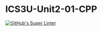 # ICS3U-Unit2-01-CPP

[![GitHub's Super Linter](https://github.com/Peter-Gemmell/ICS3U-Unit2-01-CPP/workflows/GitHub's%20Super%20Linter/badge.svg)](https://github.com/Peter-Gemmell/ICS3U-Unit2-01-CPP/actions)
